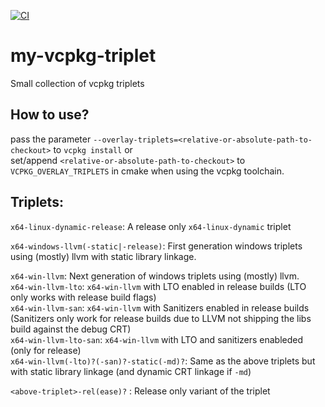 [![CI](https://github.com/Neumann-A/my-vcpkg-triplets/actions/workflows/ci.yml/badge.svg)](https://github.com/Neumann-A/my-vcpkg-triplets/actions/workflows/ci.yml)
# my-vcpkg-triplet
Small collection of vcpkg triplets

## How to use?
pass the parameter `--overlay-triplets=<relative-or-absolute-path-to-checkout>` to `vcpkg install` or  
set/append `<relative-or-absolute-path-to-checkout>` to `VCPKG_OVERLAY_TRIPLETS` in cmake when using the vcpkg toolchain. 

## Triplets:

`x64-linux-dynamic-release`: A release only `x64-linux-dynamic` triplet

`x64-windows-llvm(-static|-release)`: First generation windows triplets using (mostly) llvm with static library linkage.


`x64-win-llvm`: Next generation of windows triplets using (mostly) llvm.  
`x64-win-llvm-lto`: `x64-win-llvm` with LTO enabled in release builds (LTO only works with release build flags)  
`x64-win-llvm-san`: `x64-win-llvm` with Sanitizers enabled in release builds (Sanitizers only work for release builds due to LLVM not shipping the libs build against the debug CRT)  
`x64-win-llvm-lto-san`: `x64-win-llvm` with LTO and sanitizers enableded (only for release)  
`x64-win-llvm(-lto)?(-san)?-static(-md)?`: Same as the above triplets but with static library linkage (and dynamic CRT linkage if `-md`)  

`<above-triplet>-rel(ease)?` : Release only variant of the triplet  